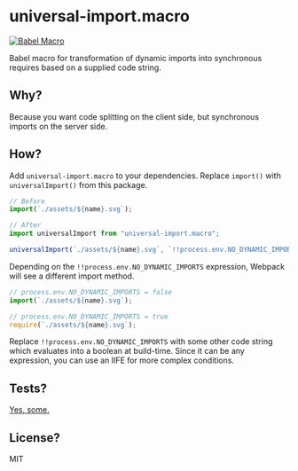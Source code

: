 # universal-import.macro

[![Babel Macro](https://img.shields.io/badge/babel--macro-%F0%9F%8E%A3-f5da55.svg?style=flat-square)](https://github.com/kentcdodds/babel-plugin-macros)

Babel macro for transformation of dynamic imports into synchronous requires based on a supplied code string.

## Why?

Because you want code splitting on the client side, but synchronous imports on the server side.

## How?

Add `universal-import.macro` to your dependencies. Replace `import()` with `universalImport()` from this package.

```js
// Before
import(`./assets/${name}.svg`);
```

```js
// After
import universalImport from "universal-import.macro";

universalImport(`./assets/${name}.svg`, `!!process.env.NO_DYNAMIC_IMPORTS`);
```

Depending on the `!!process.env.NO_DYNAMIC_IMPORTS` expression, Webpack will see a different import method.

```js
// process.env.NO_DYNAMIC_IMPORTS = false
import(`./assets/${name}.svg`);

// process.env.NO_DYNAMIC_IMPORTS = true
require(`./assets/${name}.svg`);
```

Replace `!!process.env.NO_DYNAMIC_IMPORTS` with some other code string which evaluates into a boolean at build-time. Since it can be any expression, you can use an IIFE for more complex conditions.

## Tests?

[Yes, some.](./src/__snapshots__/macro.test.js.snap)

## License?

MIT
